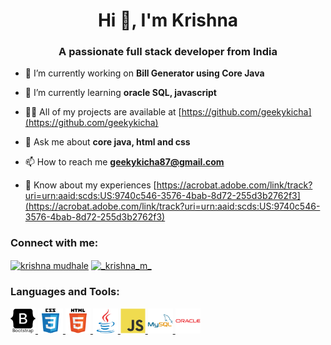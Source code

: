 <h1 align="center">Hi 👋, I'm Krishna</h1>
<h3 align="center">A passionate full stack developer from India</h3>

- 🔭 I’m currently working on **Bill Generator using Core Java**

- 🌱 I’m currently learning **oracle SQL, javascript**

- 👨‍💻 All of my projects are available at [https://github.com/geekykicha](https://github.com/geekykicha)

- 💬 Ask me about **core java, html and css**

- 📫 How to reach me **geekykicha87@gmail.com**

- 📄 Know about my experiences [https://acrobat.adobe.com/link/track?uri=urn:aaid:scds:US:9740c546-3576-4bab-8d72-255d3b2762f3](https://acrobat.adobe.com/link/track?uri=urn:aaid:scds:US:9740c546-3576-4bab-8d72-255d3b2762f3)

<h3 align="left">Connect with me:</h3>
<p align="left">
<a href="https://linkedin.com/in/krishna mudhale" target="blank"><img align="center" src="https://raw.githubusercontent.com/rahuldkjain/github-profile-readme-generator/master/src/images/icons/Social/linked-in-alt.svg" alt="krishna mudhale" height="30" width="40" /></a>
<a href="https://instagram.com/_krishna_m_" target="blank"><img align="center" src="https://raw.githubusercontent.com/rahuldkjain/github-profile-readme-generator/master/src/images/icons/Social/instagram.svg" alt="_krishna_m_" height="30" width="40" /></a>
</p>

<h3 align="left">Languages and Tools:</h3>
<p align="left"> <a href="https://getbootstrap.com" target="_blank" rel="noreferrer"> <img src="https://raw.githubusercontent.com/devicons/devicon/master/icons/bootstrap/bootstrap-plain-wordmark.svg" alt="bootstrap" width="40" height="40"/> </a> <a href="https://www.w3schools.com/css/" target="_blank" rel="noreferrer"> <img src="https://raw.githubusercontent.com/devicons/devicon/master/icons/css3/css3-original-wordmark.svg" alt="css3" width="40" height="40"/> </a> <a href="https://www.w3.org/html/" target="_blank" rel="noreferrer"> <img src="https://raw.githubusercontent.com/devicons/devicon/master/icons/html5/html5-original-wordmark.svg" alt="html5" width="40" height="40"/> </a> <a href="https://www.java.com" target="_blank" rel="noreferrer"> <img src="https://raw.githubusercontent.com/devicons/devicon/master/icons/java/java-original.svg" alt="java" width="40" height="40"/> </a> <a href="https://developer.mozilla.org/en-US/docs/Web/JavaScript" target="_blank" rel="noreferrer"> <img src="https://raw.githubusercontent.com/devicons/devicon/master/icons/javascript/javascript-original.svg" alt="javascript" width="40" height="40"/> </a> <a href="https://www.mysql.com/" target="_blank" rel="noreferrer"> <img src="https://raw.githubusercontent.com/devicons/devicon/master/icons/mysql/mysql-original-wordmark.svg" alt="mysql" width="40" height="40"/> </a> <a href="https://www.oracle.com/" target="_blank" rel="noreferrer"> <img src="https://raw.githubusercontent.com/devicons/devicon/master/icons/oracle/oracle-original.svg" alt="oracle" width="40" height="40"/> </a> </p>

